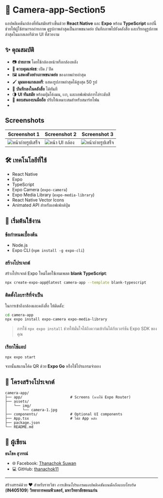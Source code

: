 # 📸 Camera-app-Section5

แอปพลิเคชันกล้องที่ทันสมัยสร้างขึ้นด้วย **React Native** และ **Expo** พร้อม **TypeScript** แอปนี้ช่วยให้ผู้ใช้สามารถถ่ายภาพ ดูรูปภาพล่าสุดเป็นภาพขนาดย่อ บันทึกภาพไปยังคลังสื่อ และเรียกดูรูปภาพล่าสุดในแกลเลอรีด้วย UI ที่สวยงาม

## ✨ คุณสมบัติ

* 📷 **ถ่ายภาพ** โดยใช้กล้องหน้าหรือกล้องหลัง
* 🔦 **ควบคุมแฟลช**: เปิด / ปิด
* 🖼️ **แสดงตัวอย่างภาพขนาดย่อ** ของภาพถ่ายล่าสุด
* 🖌️ **มุมมองแกลเลอรี**: แสดงรูปภาพล่าสุดได้สูงสุด 50 รูป
* 💾 **บันทึกลงในคลังสื่อ** ได้ทันที
* 🌗 **UI ทันสมัย** พร้อมปุ่มโค้งมน, เงา, และเอฟเฟกต์การไล่ระดับสี
* 📱 **ตอบสนองบนมือถือ** ปรับให้เหมาะสมสำหรับสมาร์ทโฟน
* 
## Screenshots

| Screenshot 1                                                                          | Screenshot 2                                                                          | Screenshot 3                                                                          |
| ------------------------------------------------------------------------------------- | ------------------------------------------------------------------------------------- | ------------------------------------------------------------------------------------- |
| ![หน้าถ่ายรูปเสร็จ](https://github.com/user/project-name/blob/main/IMG_4555.PNG?raw=true) | ![หน้า UI กล้อง ](https://github.com/user/project-name/blob/main/IMG_4556.PNG?raw=true) | ![หน้าถ่ายรูปเสร็จ](https://github.com/user/project-name/blob/main/IMG_4558.PNG?raw=true) |

## 🛠️ เทคโนโลยีที่ใช้

* React Native
* Expo
* TypeScript
* Expo Camera (`expo-camera`)
* Expo Media Library (`expo-media-library`)
* React Native Vector Icons
* Animated API สำหรับเอฟเฟกต์ปุ่ม

## 🚀 เริ่มต้นใช้งาน

### ข้อกำหนดเบื้องต้น

* Node.js
* Expo CLI (`npm install -g expo-cli`)

### สร้างโปรเจกต์

สร้างโปรเจกต์ Expo ใหม่โดยใช้เทมเพลต **blank TypeScript**:

```bash
npx create-expo-app@latest camera-app --template blank-typescript
```

### ติดตั้งไลบรารีที่จำเป็น

ในการเข้าถึงกล้องและคลังสื่อ ให้ติดตั้ง:

```bash
cd camera-app
npx expo install expo-camera expo-media-library
```

> การใช้ `npx expo install` ช่วยให้มั่นใจได้ถึงความเข้ากันได้กับเวอร์ชัน Expo SDK ของคุณ

### เรียกใช้แอป

```bash
npx expo start
```

จากนั้นสแกนโค้ด QR ด้วย **Expo Go** หรือใช้โปรแกรมจำลอง

## 🔄 โครงสร้างโปรเจกต์

```
camera-app/
├── app/                      # Screens (หากใช้ Expo Router)
├── assets/
│   └── img/
│       └── camera-1.jpg      
├── components/               # Optional UI components
├── App.tsx                   # ไฟล์ App หลัก
├── package.json
└── README.md
```

## 👤 ผู้เขียน

**ธนโชค สุวรรณ์**

* 🌐 Facebook: [Thanachok Suwan](https://facebook.com/thanachok.boss)
* 💻 GitHub: [thanachok11](https://github.com/thanachok11)

---

สร้างสรรค์ด้วย ❤️ สำหรับรายวิชา *การเขียนโปรแกรมแอปพลิเคชันบนมือถือแบบไฮบริด* (**IN405109**)
**วิทยาการคอมพิวเตอร์, มหาวิทยาลัยขอนแก่น**
